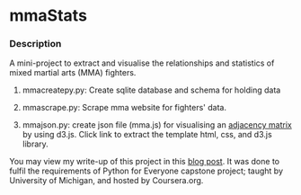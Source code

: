 # mmaStats

### Description

A mini-project to extract and visualise the relationships and statistics of mixed martial arts (MMA) fighters.

1) mmacreatepy.py: Create sqlite database and schema for holding data

2) mmascrape.py: Scrape mma website for fighters' data.

3) mmajson.py: create json file (mma.js) for visualising an <a href="https://bost.ocks.org/mike/miserables/">adjacency matrix</a> by using d3.js. Click link to extract the template html, css, and d3.js library.

You may view my write-up of this project in this <a href="https://mapattack.wordpress.com/2016/04/13/analysing-mma-fighters/">blog post</a>. It was done to fulfil the requirements of Python for Everyone capstone project; taught by University of Michigan, and hosted by Coursera.org.
